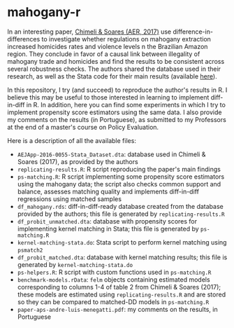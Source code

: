 # mahogany-r
In an interesting paper, [Chimeli & Soares (AER, 2017)](https://www.aeaweb.org/articles?id=10.1257/app.20160055) use difference-in-differences to investigate whether regulations on mahogany extraction increased homicides rates and violence levels n the Brazilian Amazon region. They conclude in favor of a causal link between illegality of mahogany trade and homicides and find the results to be consistent across several robustness checks. The authors shared the database used in their research, as well as the Stata code for their main results (available [here](https://www.openicpsr.org/openicpsr/project/113679/version/V1/view)).

In this repository, I try (and succeed) to reproduce the author's results in R. I believe this may be useful to those interested in learning to implement diff-in-diff in R. In addition, here you can find some experiments in which I try to implement propensity score estimators using the same data. I also provide my comments on the results (in Portuguese), as submitted to my Professors at the end of a master's course on Policy Evaluation.

Here is a description of all the available files:
* `AEJApp-2016-0055-Stata_Dataset.dta`: database used in Chimeli & Soares (2017), as provided by the authors
* `replicating-results.R`: R script reproducing the paper's main findings
* `ps-matching.R`: R script implementing some propensity score estimators using the mahogany data; the script also checks common support and balance, assesses matching quality and implements diff-in-diff regressions using matched samples
* `df_mahogany.rds`: diff-in-diff-ready database created from the database provided by the authors; this file is generated by `replicating-results.R`
* `df_probit_unmatched.dta`: database with propensity scores for implementing kernel matching in Stata; this file is generated by `ps-matching.R`
* `kernel-matching-stata.do`: Stata script to perform kernel matching using `psmatch2`
* `df_probit_matched.dta`: database with kernel matching results; this file is generated by `kernel-matching-stata.do`
* `ps-helpers.R`: R script with custom functions used in `ps-matching.R`
* `benchmark-models.rData`: `felm` objects containing estimated models corresponding to columns 1-4 of table 2 from Chimeli & Soares (2017); these models are estimated using `replicating-results.R` and are stored so they can be compared to matched-DD models in `ps-matching.R`
* `paper-aps-andre-luis-menegatti.pdf`: my comments on the results, in Portuguese
